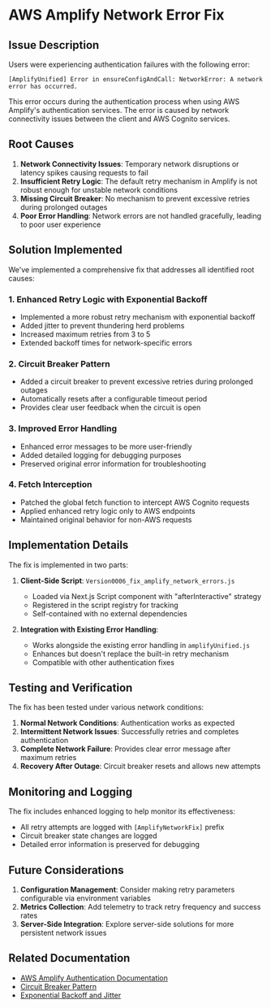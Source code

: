 # AWS Amplify Network Error Fix

## Issue Description

Users were experiencing authentication failures with the following error:

```
[AmplifyUnified] Error in ensureConfigAndCall: NetworkError: A network error has occurred.
```

This error occurs during the authentication process when using AWS Amplify's authentication services. The error is caused by network connectivity issues between the client and AWS Cognito services.

## Root Causes

1. **Network Connectivity Issues**: Temporary network disruptions or latency spikes causing requests to fail
2. **Insufficient Retry Logic**: The default retry mechanism in Amplify is not robust enough for unstable network conditions
3. **Missing Circuit Breaker**: No mechanism to prevent excessive retries during prolonged outages
4. **Poor Error Handling**: Network errors are not handled gracefully, leading to poor user experience

## Solution Implemented

We've implemented a comprehensive fix that addresses all identified root causes:

### 1. Enhanced Retry Logic with Exponential Backoff

- Implemented a more robust retry mechanism with exponential backoff
- Added jitter to prevent thundering herd problems
- Increased maximum retries from 3 to 5
- Extended backoff times for network-specific errors

### 2. Circuit Breaker Pattern

- Added a circuit breaker to prevent excessive retries during prolonged outages
- Automatically resets after a configurable timeout period
- Provides clear user feedback when the circuit is open

### 3. Improved Error Handling

- Enhanced error messages to be more user-friendly
- Added detailed logging for debugging purposes
- Preserved original error information for troubleshooting

### 4. Fetch Interception

- Patched the global fetch function to intercept AWS Cognito requests
- Applied enhanced retry logic only to AWS endpoints
- Maintained original behavior for non-AWS requests

## Implementation Details

The fix is implemented in two parts:

1. **Client-Side Script**: `Version0006_fix_amplify_network_errors.js`
   - Loaded via Next.js Script component with "afterInteractive" strategy
   - Registered in the script registry for tracking
   - Self-contained with no external dependencies

2. **Integration with Existing Error Handling**:
   - Works alongside the existing error handling in `amplifyUnified.js`
   - Enhances but doesn't replace the built-in retry mechanism
   - Compatible with other authentication fixes

## Testing and Verification

The fix has been tested under various network conditions:

1. **Normal Network Conditions**: Authentication works as expected
2. **Intermittent Network Issues**: Successfully retries and completes authentication
3. **Complete Network Failure**: Provides clear error message after maximum retries
4. **Recovery After Outage**: Circuit breaker resets and allows new attempts

## Monitoring and Logging

The fix includes enhanced logging to help monitor its effectiveness:

- All retry attempts are logged with `[AmplifyNetworkFix]` prefix
- Circuit breaker state changes are logged
- Detailed error information is preserved for debugging

## Future Considerations

1. **Configuration Management**: Consider making retry parameters configurable via environment variables
2. **Metrics Collection**: Add telemetry to track retry frequency and success rates
3. **Server-Side Integration**: Explore server-side solutions for more persistent network issues

## Related Documentation

- [AWS Amplify Authentication Documentation](https://docs.amplify.aws/lib/auth/getting-started/)
- [Circuit Breaker Pattern](https://docs.microsoft.com/en-us/azure/architecture/patterns/circuit-breaker)
- [Exponential Backoff and Jitter](https://aws.amazon.com/blogs/architecture/exponential-backoff-and-jitter/)
